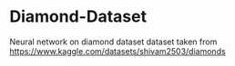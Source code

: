 # Diamond-Dataset
Neural network on diamond dataset
dataset taken from https://www.kaggle.com/datasets/shivam2503/diamonds
